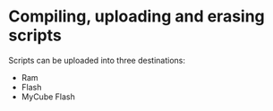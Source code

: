 # Compiling, uploading and erasing scripts

Scripts can be uploaded into three destinations:

* Ram
* Flash
* MyCube Flash



